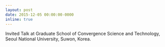 ```yaml
---
layout: post
date: 2015-12-05 00:00:00-0000
inline: true
---
```


Invited Talk at Graduate School of Convergence Science and Technology, Seoul National University, Suwon, Korea.
